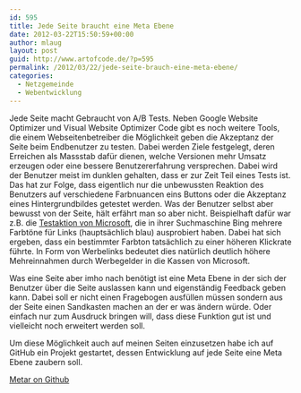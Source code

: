 ```yaml
---
id: 595
title: Jede Seite braucht eine Meta Ebene
date: 2012-03-22T15:50:59+00:00
author: mlaug
layout: post
guid: http://www.artofcode.de/?p=595
permalink: /2012/03/22/jede-seite-brauch-eine-meta-ebene/
categories:
  - Netzgemeinde
  - Webentwicklung
---
```

Jede Seite macht Gebraucht von A/B Tests. Neben Google Website Optimizer und Visual Website Optimizer Code gibt es noch weitere Tools, die einem Webseitenbetreiber die Möglichkeit geben die Akzeptanz der Seite beim Endbenutzer zu testen. Dabei werden Ziele festgelegt, deren Erreichen als Massstab dafür dienen, welche Versionen mehr Umsatz erzeugen oder eine bessere Benutzererfahrung versprechen. Dabei wird der Benutzer meist im dunklen gehalten, dass er zur Zeit Teil eines Tests ist. Das hat zur Folge, dass eigentlich nur die unbewussten Reaktion des Benutzers auf verschiedene Farbnuancen eins Buttons oder die Akzeptanz eines Hintergrundbildes getestet werden. Was der Benutzer selbst aber bewusst von der Seite, hält erfährt man so aber nicht. Beispielhaft dafür war z.B. die [Testaktion von Microsoft](http://www.spiegel.de/netzwelt/web/0,1518,684047,00.html), die in ihrer Suchmaschine Bing mehrere Farbtöne für Links (hauptsächlich blau) ausprobiert haben. Dabei hat sich ergeben, dass ein bestimmter Farbton tatsächlich zu einer höheren Klickrate führte. In Form von Werbelinks bedeutet dies natürlich deutlich höhere Mehreinnahmen durch Werbegelder in die Kassen von Microsoft.

Was eine Seite aber imho nach benötigt ist eine Meta Ebene in der sich der Benutzer über die Seite auslassen kann und eigenständig Feedback geben kann. Dabei soll er nicht einen Fragebogen ausfüllen müssen sondern aus der Seite einen Sandkasten machen an der er was ändern würde. Oder einfach nur zum Ausdruck bringen will, dass diese Funktion gut ist und vielleicht noch erweitert werden soll.

Um diese Möglichkeit auch auf meinen Seiten einzusetzen habe ich auf GitHub ein Projekt gestartet, dessen Entwicklung auf jede Seite eine Meta Ebene zaubern soll.

[Metar on Github](https://github.com/mlaug/Metar)